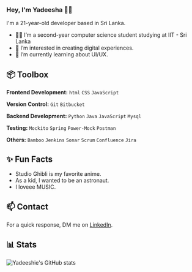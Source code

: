 ### Hey, I'm Yadeesha 👋🏽  

I'm a 21-year-old developer based in Sri Lanka. 

- 👩‍🎓 I’m a second-year computer science student studying at IIT - Sri Lanka
- 👀 I’m interested in creating digital experiences.
- 🌱 I’m currently learning about UI/UX.
 
## 📦 Toolbox

**Frontend Development:** `html` `CSS` `JavaScript` 
 
**Version Control:** `Git` `Bitbucket`

**Backend Development:** `Python` `Java` `JavaScript` `Mysql` 

**Testing:** `Mockito` `Spring` `Power-Mock` `Postman` 

**Others:** `Bamboo` `Jenkins` `Sonar` `Scrum` `Confluence` `Jira`
 
## ✨ Fun Facts 

- Studio Ghibli is my favorite anime.
- As a kid, I wanted to be an astronaut.
- I loveee MUSIC.

## 📫 Contact

 For a quick response, DM me on [LinkedIn](https://www.linkedin.com/in/yadeesha-karunathilake-705354267/). 
 
## 📊 Stats

![Yadeeshie's GitHub stats](https://github-readme-stats.vercel.app/api?username=Yadeeshie&show_icons=true&theme=radical)

<!---
Yadeeshie/Yadeeshie is a ✨ special ✨ repository because its `README.md` (this file) appears on your GitHub profile.
You can click the Preview link to take a look at your changes.
--->
